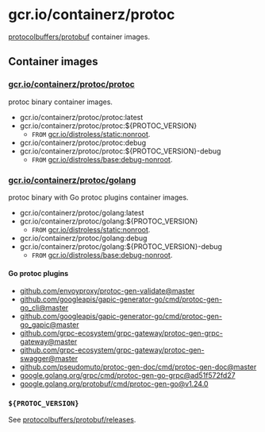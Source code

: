 # gcr.io/containerz/protoc

[protocolbuffers/protobuf][protocolbuffers/protobuf] container images.

## Container images

### [gcr.io/containerz/protoc/protoc][gcr.io/containerz/protoc/protoc]

protoc binary container images.

- gcr.io/containerz/protoc/protoc:latest
- gcr.io/containerz/protoc/protoc:${PROTOC_VERSION}
    - `FROM` [gcr.io/distroless/static:nonroot][gcr.io/distroless/static:nonroot].
- gcr.io/containerz/protoc/protoc:debug
- gcr.io/containerz/protoc/protoc:${PROTOC_VERSION}-debug
    - `FROM` [gcr.io/distroless/base:debug-nonroot][gcr.io/distroless/static:nonroot].

### [gcr.io/containerz/protoc/golang][gcr.io/containerz/protoc/golang]

protoc binary with Go protoc plugins container images.

- gcr.io/containerz/protoc/golang:latest
- gcr.io/containerz/protoc/golang:${PROTOC_VERSION}
    - `FROM` [gcr.io/distroless/static:nonroot][gcr.io/distroless/static:nonroot].
- gcr.io/containerz/protoc/golang:debug
- gcr.io/containerz/protoc/golang:${PROTOC_VERSION}-debug
    - `FROM` [gcr.io/distroless/base:debug-nonroot][gcr.io/distroless/static:nonroot].

#### Go protoc plugins

- [github.com/envoyproxy/protoc-gen-validate@master](https://github.com/envoyproxy/protoc-gen-validate)
- [github.com/googleapis/gapic-generator-go/cmd/protoc-gen-go_cli@master](https://github.com/googleapis/gapic-generator-go/tree/master/cmd/protoc-gen-go_cli)
- [github.com/googleapis/gapic-generator-go/cmd/protoc-gen-go_gapic@master](https://github.com/googleapis/gapic-generator-go/tree/master/cmd/protoc-gen-go_gapic)
- [github.com/grpc-ecosystem/grpc-gateway/protoc-gen-grpc-gateway@master](https://github.com/grpc-ecosystem/grpc-gateway/tree/master/protoc-gen-grpc-gateway)
- [github.com/grpc-ecosystem/grpc-gateway/protoc-gen-swagger@master](https://github.com/grpc-ecosystem/grpc-gateway/tree/master/protoc-gen-swagger)
- [github.com/pseudomuto/protoc-gen-doc/cmd/protoc-gen-doc@master](https://github.com/pseudomuto/protoc-gen-doc)
- [google.golang.org/grpc/cmd/protoc-gen-go-grpc@ad51f572fd27](https://github.com/grpc/grpc-go/tree/ad51f572fd27/cmd/protoc-gen-go-grpc)
- [google.golang.org/protobuf/cmd/protoc-gen-go@v1.24.0](https://github.com/protocolbuffers/protobuf-go/tree/v1.24.0)


### `${PROTOC_VERSION}`

See [protocolbuffers/protobuf/releases][protocolbuffers/protobuf/releases].


<!-- links -->
[gcr.io/containerz/protoc/protoc]: https://console.cloud.google.com/gcr/images/containerz/GLOBAL/protoc/protoc
[gcr.io/containerz/protoc/golang]: https://console.cloud.google.com/gcr/images/containerz/GLOBAL/protoc/golang
[protocolbuffers/protobuf]: https://github.com/protocolbuffers/protobuf
[protocolbuffers/protobuf/releases]: https://github.com/protocolbuffers/protobuf/releases
[gcr.io/distroless/static:nonroot]: https://github.com/GoogleContainerTools/distroless/tree/master/base

<!-- badge links -->
[cloud-build-status]: https://console.cloud.google.com/cloud-build/builds?project=containerz
